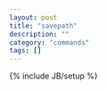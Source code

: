 ```yaml
---
layout: post
title: "savepath"
description: ""
category: "commands"
tags: []
---
```

{% include JB/setup %}

